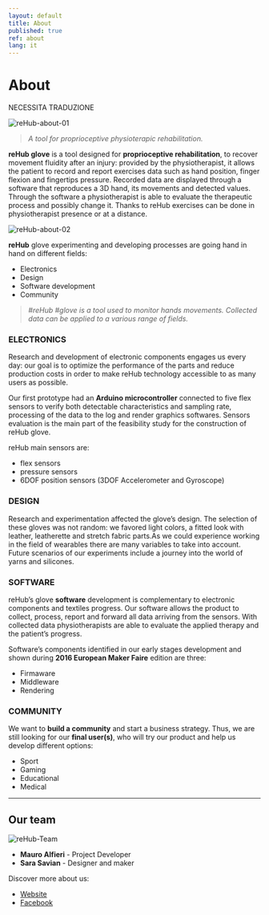 ```yaml
---
layout: default
title: About
published: true
ref: about
lang: it
---
```


# About

NECESSITA TRADUZIONE

<img src="https://opencarecc.github.io/rehub/assets/RH-post-img-application-02.jpg" alt="reHub-about-01">

<blockquote><i>A tool for proprioceptive physioterapic rehabilitation.</i></blockquote>

<b>reHub glove</b> is a tool designed for <b>proprioceptive rehabilitation</b>, to recover movement fluidity after an injury: provided by the physiotherapist, it allows the patient to record and report exercises data such as hand position, finger flexion and fingertips pressure. Recorded data are displayed through a software that reproduces a 3D hand, its movements and detected values. Through the software a physiotherapist is able to evaluate the therapeutic process and possibly change it. Thanks to reHub exercises can be done in physiotherapist presence or at a distance.

<img src="https://opencarecc.github.io/rehub/assets/RH-about-img-01.jpg" alt="reHub-about-02">

<b>reHub</b> glove experimenting and developing processes are going hand in hand on different fields:

* Electronics
* Design
* Software development
* Community

<blockquote><i>#reHub #glove is a tool used to monitor hands movements. Collected data can be applied to a various range of fields.</i></blockquote>

### ELECTRONICS

Research and development of electronic components engages us every day: our goal is to optimize the performance of the parts and reduce production costs in order to make reHub technology accessible to as many users as possible.

Our first prototype had an <b>Arduino microcontroller</b> connected to five flex sensors to verify both detectable characteristics and sampling rate, processing of the data to the log and render graphics softwares. Sensors evaluation is the main part of the feasibility study for the construction of reHub glove.

reHub main sensors are:

* flex sensors
* pressure sensors
* 6DOF position sensors (3DOF Accelerometer and Gyroscope)

### DESIGN

Research and experimentation affected the glove’s design. The selection of these gloves was not random: we favored light colors, a fitted look with leather, leatherette and stretch fabric parts.As we could experience working in the field of wearables there are many variables to take into account. Future scenarios of our experiments include a journey into the world of yarns and silicones.

### SOFTWARE

reHub’s glove <b>software</b> development is complementary to electronic components and textiles progress. Our software allows the product to collect, process, report and forward all data arriving from the sensors. With collected data physiotherapists are able to evaluate the applied therapy and the patient’s progress.

Software’s components identified in our early stages development and shown during <b>2016 European Maker Faire</b> edition are three:

* Firmaware
* Middleware
* Rendering

### COMMUNITY

We want to <b>build a community</b> and start a business strategy. Thus, we are still looking for our <b>final user(s)</b>, who will try our product and help us develop different options:

* Sport
* Gaming
* Educational
* Medical  

***

## Our team

<img src="https://opencarecc.github.io/rehub/assets/RH-post-img-kick-off-02.jpg" alt="reHub-Team">

* <b>Mauro Alfieri</b> - Project Developer
* <b>Sara Savian</b> - Designer and maker

Discover more about us:

* [Website](http://www.rehub.pro/)
* [Facebook](https://www.facebook.com/rehubglove/)